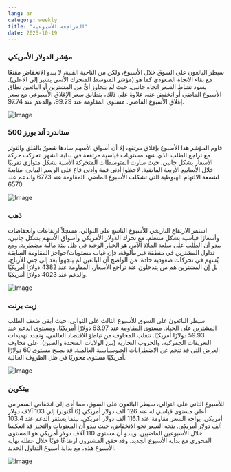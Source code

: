 ```yaml
---
lang: ar
category: weekly
title: "المراجعة الأسبوعية"
date: 2025-10-19
---
```


### مؤشر الدولار الأمريكي

سيطر البائعون على السوق خلال الأسبوع، ولكن من الناحية الفنية، لا يبدو الانخفاض مقنعًا مع بقاء الاتجاه الصعودي كما هو (مؤشر المتوسط المتحرك الأسي يشير إلى الأعلى). يسود نشاط السعر اتجاه جانبي، حيث لم يتجاوز أيٌّ من المشترين أو البائعين نطاق الأسبوع الماضي أو انخفض عنه. علاوة على ذلك، يتطابق سعر الإغلاق الأسبوعي مع سعر إغلاق الأسبوع الماضي. مستوى المقاومة عند 99.29، والدعم عند 97.74.

![Image](https://markleighedu.github.io/img/Oct-2025/19-Oct-2025/usdindex.jpg)

### ستاندرد آند بورز 500

قاوم المؤشر هذا الأسبوع بإغلاق مرتفع، إلا أن أسواق الأسهم سادها شعورٌ بالقلق والتوتر مع تراجع الطلب الذي شهد مستويات قياسية مرتفعة في بداية الشهر. تحركت حركة الأسعار بشكل جانبي، حيث سارت المتوسطات المتحركة الأسية بشكل متوازي تقريبًا خلال الأسابيع الأربعة الماضية. لاحظوا أدنى قمة وأدنى قاع على الرسم البياني، متابعةً لشمعة الالتهام الهبوطية التي تشكلت الأسبوع الماضي. المقاومة عند 6773 والدعم عند 6570.

![Image](https://markleighedu.github.io/img/Oct-2025/19-Oct-2025/sp500.jpg)

### ذهب

استمر الارتفاع التاريخي للأسبوع التاسع على التوالي، مسجلاً ارتفاعات وانخفاضات وأسعارًا قياسية بشكل منتظم. مع تحرك الدولار الأمريكي وأسواق الأسهم بشكل جانبي، يبدو أن الطلب على سلعة الملاذ الآمن هو الخيار الوحيد في ظل بيئة مالية مضطربة. ومع تداول المشترين في منطقة غير مألوفة، فإن غياب مستويات/حواجز المقاومة السابقة يُسهم في تحركات صعودية حادة. من الواضح أن البائعين لم يتجهوا بعد إلى جني الأرباح، بل إن المشترين هم من يتدخلون عند تراجع الأسعار. المقاومة عند 4382 دولارًا أمريكيًا والدعم عند 4023 دولارًا أمريكيًا.

![Image](https://markleighedu.github.io/img/Oct-2025/19-Oct-2025/gold.jpg)

### زيت برنت

سيطر البائعون على السوق للأسبوع الثالث على التوالي، حيث أبقى ضعف الطلب المشترين على الحياد. مستوى المقاومة عند 63.97 دولارًا أمريكيًا، ومستوى الدعم عند 59.93 دولارًا أمريكيًا. تتغلب المخاوف من تباطؤ الاقتصاد العالمي، وتجدد تهديدات التعريفات الجمركية، والحروب التجارية (بين الولايات المتحدة والصين)، على مخاوف العرض التي قد تنجم عن الاضطرابات الجيوسياسية العالمية. قد يصبح مستوى 60 دولارًا أمريكيًا مستوى محوريًا في ظل الظروف الحالية.

![Image](https://markleighedu.github.io/img/Oct-2025/19-Oct-2025/brentoil.jpg)

### بيتكوين

للأسبوع الثاني على التوالي، سيطر البائعون على السوق، مما أدى إلى انخفاض السعر من أعلى مستوى قياسي له عند 126 ألف دولار أمريكي (6 أكتوبر) إلى 103 آلاف دولار أمريكي. يواجه السعر مقاومة عند 116.1 ألف دولار أمريكي، بينما يستقر الدعم عند 103.4 ألف دولار أمريكي. يتجه السعر نحو الانخفاض، حيث يبدو أن المعنويات والتحيز قد انعكسا خلال الأسبوعين الماضيين. ويبدو أن مستوى 110 آلاف دولار أمريكي هو المستوى المحوري مع بداية الأسبوع الجديد. وقد حقق المشترون ارتفاعًا قويًا خلال عطلة نهاية الأسبوع هذه، مع بداية أسبوع التداول الجديد.

![Image](https://markleighedu.github.io/img/Oct-2025/19-Oct-2025/bitcoin.jpg)

